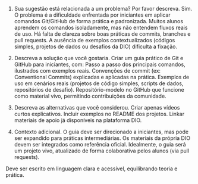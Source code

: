 1. Sua sugestão está relacionada a um problema? Por favor descreva.
Sim.
O problema é a dificuldade enfrentada por iniciantes em aplicar comandos Git/GitHub de forma prática e padronizada.
Muitos alunos aprendem os comandos isoladamente, mas não entendem fluxos reais de uso.
Há falta de clareza sobre boas práticas de commits, branches e pull requests.
A ausência de exemplos contextualizados (códigos simples, projetos de dados ou desafios da DIO) dificulta a fixação.

2. Descreva a solução que você gostaria.
Criar um guia prático de Git e GitHub para iniciantes, com:
Passo a passo dos principais comandos, ilustrados com exemplos reais.
Convenções de commit (ex: Conventional Commits) explicadas e aplicadas na prática.
Exemplos de uso em cenários reais (projetos de código simples, scripts de dados, repositórios de desafio).
Repositório-modelo no GitHub que funcione como material vivo, permitindo contribuições da comunidade.

3. Descreva as alternativas que você considerou.
Criar apenas vídeos curtos explicativos.
Incluir exemplos no README dos projetos.
Linkar materiais de apoio já disponíveis na plataforma DIO.

4. Contexto adicional.
O guia deve ser direcionado a iniciantes, mas pode ser expandido para práticas intermediárias.
Os materiais da própria DIO devem ser integrados como referência oficial.
Idealmente, o guia será um projeto vivo, atualizado de forma colaborativa pelos alunos (via pull requests).

Deve ser escrito em linguagem clara e acessível, equilibrando teoria e prática.
